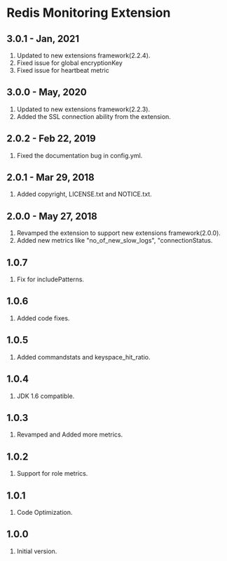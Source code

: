 # Redis Monitoring Extension

## 3.0.1 - Jan, 2021
1. Updated to new extensions framework(2.2.4).
2. Fixed issue for global encryptionKey
3. Fixed issue for heartbeat metric

## 3.0.0 - May, 2020
1. Updated to new extensions framework(2.2.3).
2. Added the SSL connection ability from the extension.

## 2.0.2 - Feb 22, 2019
1. Fixed the documentation bug in config.yml.

## 2.0.1 - Mar 29, 2018
1. Added copyright, LICENSE.txt and NOTICE.txt.

## 2.0.0 - May 27, 2018
1. Revamped the extension to support new extensions framework(2.0.0).
2. Added new metrics like "no_of_new_slow_logs", "connectionStatus.

## 1.0.7
1. Fix for includePatterns.

## 1.0.6
1. Added code fixes.

## 1.0.5
1. Added commandstats and keyspace_hit_ratio.

## 1.0.4
1. JDK 1.6 compatible.

## 1.0.3
1. Revamped and Added more metrics.

## 1.0.2
1. Support for role metrics.

## 1.0.1
1. Code Optimization.

## 1.0.0
1. Initial version.